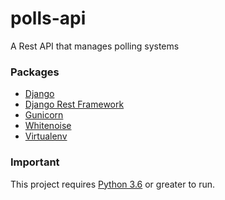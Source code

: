 # polls-api


A Rest API that manages polling systems


### Packages
* [Django](https://www.djangoproject.com/) 
* [Django Rest Framework](https://www.django-rest-framework.org/) 
* [Gunicorn](https://pypi.org/project/gunicorn/) 
* [Whitenoise](https://pypi.org/project/whitenoise/)
* [Virtualenv](https://pypi.org/project/virtualenv/)

### Important

This project requires [Python 3.6](https://www.python.org/) or greater to run.


